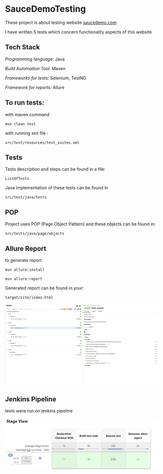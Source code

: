 # SauceDemoTesting

These project is about testing website
[saucedemo.com](https://www.saucedemo.com/)

I have written 5 tests which concern functionality aspects of this website

## Tech Stack

*Programming language:* Java

*Build Automation Tool:* Maven

*Frameworks for tests:* Selenium, TestNG

*Framework for reports:* Allure


## To run tests:

with maven command
            
    mvn clean test

with running xml file :

    src/test/resources/test_suites.xml

## Tests
Tests description and steps can be found in a file:

    ListOfTests

Java implementation of these tests can be found in

    src/test/java/tests





## POP

Project uses POP (Page Object Pattern) and these objects can be found in:
           
    src/tests/java/page/objects





## Allure Report

to generate report
````
mvn allure:install
````
````            
mvn allure:report
````

Generated report can be found in your:
````
target/site/index.html
````
![App Screenshot](allure_report.png)


## Jenkins Pipeline
tests were run on jenkins pipeline

![App Screenshot](jenkins_pipeline_screen.png)